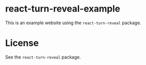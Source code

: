 # react-turn-reveal-example

This is an example website using the `react-turn-reveal` package.

# License

See the `react-turn-reveal` package.
